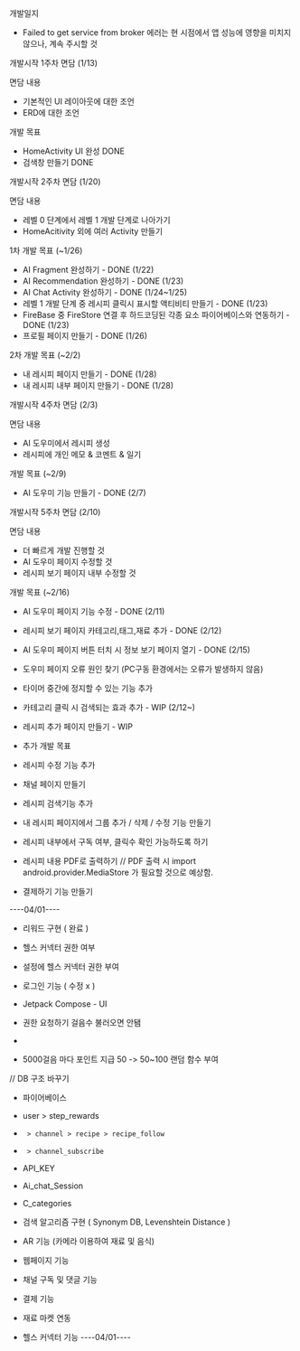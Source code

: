 
개발일지 
- Failed to get service from broker 에러는 현 시점에서 앱 성능에 영향을 미치지 않으나, 계속 주시할 것

개발시작 1주차 면담 (1/13)

면담 내용
- 기본적인 UI 레이아웃에 대한 조언 
- ERD에 대한 조언

개발 목표
- HomeActivity UI 완성 DONE
- 검색창 만들기 DONE

개발시작 2주차 면담 (1/20)

면담 내용
- 레벨 0 단계에서 레벨 1 개발 단계로 나아가기
- HomeAcitivity 외에 여러 Activity 만들기

1차 개발 목표 (~1/26)
- AI Fragment 완성하기 - DONE (1/22)
- AI Recommendation 완성하기 - DONE (1/23)
- AI Chat Activity 완성하기 - DONE (1/24~1/25)
- 레벨 1 개발 단계 중 레시피 클릭시 표시할 액티비티 만들기 - DONE (1/23)
- FireBase 중 FireStore 연결 후 하드코딩된 각종 요소 파이어베이스와 연동하기 - DONE (1/23)
- 프로필 페이지 만들기 - DONE (1/26)

2차 개발 목표 (~2/2) 
- 내 레시피 페이지 만들기 - DONE (1/28) 
- 내 레시피 내부 페이지 만들기 - DONE (1/28)

개발시작 4주차 면담 (2/3)

면담 내용
- AI 도우미에서 레시피 생성
- 레시피에 개인 메모 & 코멘트 & 일기

개발 목표 (~2/9)
- AI 도우미 기능 만들기 - DONE (2/7)

개발시작 5주차 면담 (2/10)

면담 내용
- 더 빠르게 개발 진행할 것
- AI 도우미 페이지 수정할 것
- 레시피 보기 페이지 내부 수정할 것

개발 목표 (~2/16)
- AI 도우미 페이지 기능 수정 - DONE (2/11)
- 레시피 보기 페이지 카테고리,태그,재료 추가 - DONE (2/12)
- AI 도우미 페이지 버튼 터치 시 정보 보기 페이지 열기 - DONE (2/15)

- 도우미 페이지 오류 원인 찾기 (PC구동 환경에서는 오류가 발생하지 않음)
- 타이머 중간에 정지할 수 있는 기능 추가

- 카테고리 클릭 시 검색되는 효과 추가 - WIP (2/12~)
- 레시피 추가 페이지 만들기 - WIP
- 
  추가 개발 목표
- 레시피 수정 기능 추가
- 채널 페이지 만들기
- 레시피 검색기능 추가
- 내 레시피 페이지에서 그룹 추가 / 삭제 / 수정 기능 만들기
- 레시피 내부에서 구독 여부, 클릭수 확인 가능하도록 하기
- 레시피 내용 PDF로 출력하기 // PDF 출력 시 import android.provider.MediaStore 가 필요할 것으로 예상함.
- 결제하기 기능 만들기

----04/01----
- 리워드 구현 ( 완료 )
- 헬스 커넥터 권한 여부
- 설정에 헬스 커넥터 권한 부여
- 로그인 기능 ( 수정 x )
- Jetpack Compose - UI
- 권한 요청하기 걸음수 불러오면 안됌
- 

- 5000걸음 마다 포인트 지급 50 -> 50~100 랜덤 함수 부여

// DB 구조 바꾸기
- 파이어베이스
- user > step_rewards
-      > channel > recipe > recipe_follow
-      > channel_subscribe
- API_KEY
- Ai_chat_Session
- C_categories

- 검색 알고리즘 구현 ( Synonym DB, Levenshtein Distance )
- AR 기능 (카메라 이용하여 재료 및 음식)
- 웹페이지 기능 
- 채널 구독 및 댓글 기능
- 결제 기능
- 재료 마켓 연동
- 헬스 커넥터 기능
----04/01----